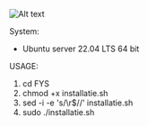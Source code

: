 ![Alt text](https://upload.wikimedia.org/wikipedia/commons/thumb/8/88/Corendon_Airlines_Logo_2017.svg/2560px-Corendon_Airlines_Logo_2017.svg.png "Corendon image")

System:
- Ubuntu server 22.04 LTS 64 bit

USAGE:
1. cd FYS
2. chmod +x installatie.sh
3. sed -i -e 's/\r$//' installatie.sh
4. sudo ./installatie.sh
